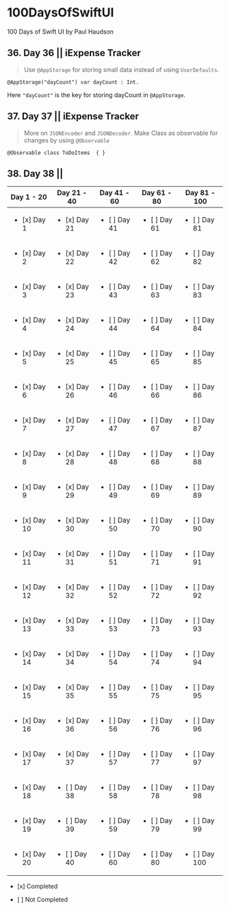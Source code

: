 # 100DaysOfSwiftUI
100 Days of Swift UI by Paul Haudson

## 36. Day 36 || iExpense Tracker

> Use ```@AppStorage``` for storing small data instead of using ```UserDefaults```.

```@AppStorage("dayCount") var dayCount : Int.```

Here ```"dayCount"``` is the key for storing dayCount in ```@AppStorage```.

## 37. Day 37 || iExpense Tracker

> More on ```JSONEncoder``` and ```JSONDecoder```.
> Make Class as observable for changes by using ```@Observable```

```@Observable class ToDoItems  { } ```

## 38. Day 38 ||


| Day 1 - 20                     | Day 21 - 40                    | Day 41 - 60                    | Day 61 - 80                    | Day 81 - 100                   |
|-------------------------------|-------------------------------|-------------------------------|-------------------------------|-------------------------------|
| <ul><li>[x] Day 1</li></ul>   | <ul><li>[x] Day 21</li></ul>  | <ul><li>[ ] Day 41</li></ul>  | <ul><li>[ ] Day 61</li></ul>  | <ul><li>[ ] Day 81</li></ul>  |
| <ul><li>[x] Day 2</li></ul>   | <ul><li>[x] Day 22</li></ul>  | <ul><li>[ ] Day 42</li></ul>  | <ul><li>[ ] Day 62</li></ul>  | <ul><li>[ ] Day 82</li></ul>  |
| <ul><li>[x] Day 3</li></ul>   | <ul><li>[x] Day 23</li></ul>  | <ul><li>[ ] Day 43</li></ul>  | <ul><li>[ ] Day 63</li></ul>  | <ul><li>[ ] Day 83</li></ul>  |
| <ul><li>[x] Day 4</li></ul>   | <ul><li>[x] Day 24</li></ul>  | <ul><li>[ ] Day 44</li></ul>  | <ul><li>[ ] Day 64</li></ul>  | <ul><li>[ ] Day 84</li></ul>  |
| <ul><li>[x] Day 5</li></ul>   | <ul><li>[x] Day 25</li></ul>  | <ul><li>[ ] Day 45</li></ul>  | <ul><li>[ ] Day 65</li></ul>  | <ul><li>[ ] Day 85</li></ul>  |
| <ul><li>[x] Day 6</li></ul>   | <ul><li>[x] Day 26</li></ul>  | <ul><li>[ ] Day 46</li></ul>  | <ul><li>[ ] Day 66</li></ul>  | <ul><li>[ ] Day 86</li></ul>  |
| <ul><li>[x] Day 7</li></ul>   | <ul><li>[x] Day 27</li></ul>  | <ul><li>[ ] Day 47</li></ul>  | <ul><li>[ ] Day 67</li></ul>  | <ul><li>[ ] Day 87</li></ul>  |
| <ul><li>[x] Day 8</li></ul>   | <ul><li>[x] Day 28</li></ul>  | <ul><li>[ ] Day 48</li></ul>  | <ul><li>[ ] Day 68</li></ul>  | <ul><li>[ ] Day 88</li></ul>  |
| <ul><li>[x] Day 9</li></ul>   | <ul><li>[x] Day 29</li></ul>  | <ul><li>[ ] Day 49</li></ul>  | <ul><li>[ ] Day 69</li></ul>  | <ul><li>[ ] Day 89</li></ul>  |
| <ul><li>[x] Day 10</li></ul>  | <ul><li>[x] Day 30</li></ul>  | <ul><li>[ ] Day 50</li></ul>  | <ul><li>[ ] Day 70</li></ul>  | <ul><li>[ ] Day 90</li></ul>  |
| <ul><li>[x] Day 11</li></ul>  | <ul><li>[x] Day 31</li></ul>  | <ul><li>[ ] Day 51</li></ul>  | <ul><li>[ ] Day 71</li></ul>  | <ul><li>[ ] Day 91</li></ul>  |
| <ul><li>[x] Day 12</li></ul>  | <ul><li>[x] Day 32</li></ul>  | <ul><li>[ ] Day 52</li></ul>  | <ul><li>[ ] Day 72</li></ul>  | <ul><li>[ ] Day 92</li></ul>  |
| <ul><li>[x] Day 13</li></ul>  | <ul><li>[x] Day 33</li></ul>  | <ul><li>[ ] Day 53</li></ul>  | <ul><li>[ ] Day 73</li></ul>  | <ul><li>[ ] Day 93</li></ul>  |
| <ul><li>[x] Day 14</li></ul>  | <ul><li>[x] Day 34</li></ul>  | <ul><li>[ ] Day 54</li></ul>  | <ul><li>[ ] Day 74</li></ul>  | <ul><li>[ ] Day 94</li></ul>  |
| <ul><li>[x] Day 15</li></ul>  | <ul><li>[x] Day 35</li></ul>  | <ul><li>[ ] Day 55</li></ul>  | <ul><li>[ ] Day 75</li></ul>  | <ul><li>[ ] Day 95</li></ul>  |
| <ul><li>[x] Day 16</li></ul>  | <ul><li>[x] Day 36</li></ul>  | <ul><li>[ ] Day 56</li></ul>  | <ul><li>[ ] Day 76</li></ul>  | <ul><li>[ ] Day 96</li></ul>  |
| <ul><li>[x] Day 17</li></ul>  | <ul><li>[x] Day 37</li></ul>  | <ul><li>[ ] Day 57</li></ul>  | <ul><li>[ ] Day 77</li></ul>  | <ul><li>[ ] Day 97</li></ul>  |
| <ul><li>[x] Day 18</li></ul>  | <ul><li>[ ] Day 38</li></ul>  | <ul><li>[ ] Day 58</li></ul>  | <ul><li>[ ] Day 78</li></ul>  | <ul><li>[ ] Day 98</li></ul>  |
| <ul><li>[x] Day 19</li></ul>  | <ul><li>[ ] Day 39</li></ul>  | <ul><li>[ ] Day 59</li></ul>  | <ul><li>[ ] Day 79</li></ul>  | <ul><li>[ ] Day 99</li></ul>  |
| <ul><li>[x] Day 20</li></ul>  | <ul><li>[ ] Day 40</li></ul>  | <ul><li>[ ] Day 60</li></ul>  | <ul><li>[ ] Day 80</li></ul>  | <ul><li>[ ] Day 100</li></ul> |




<ul><li>[x] Completed</li></ul>
<ul><li>[ ] Not Completed</li></ul>

